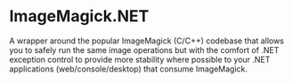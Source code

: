 # ImageMagick.NET
A wrapper around the popular ImageMagick (C/C++) codebase that allows you to safely run the same image operations but with the comfort of .NET exception control to provide more stability where possible to your .NET applications (web/console/desktop) that consume ImageMagick.
